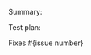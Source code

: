 Summary:
<!-- Change Summary -->

Test plan:
<!--  How you tested the change, ideally with a unit test :) -->

Fixes #{issue number}
<!-- Link the issue this pull request fixes -->
